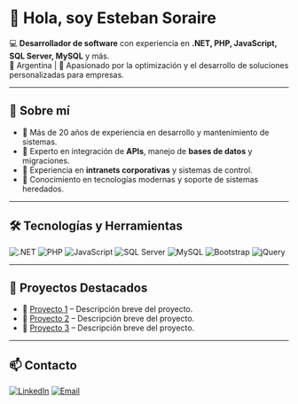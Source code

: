 # 👋 Hola, soy Esteban Soraire

💻 **Desarrollador de software** con experiencia en **.NET, PHP, JavaScript, SQL Server, MySQL** y más.  
📍 Argentina | 🚀 Apasionado por la optimización y el desarrollo de soluciones personalizadas para empresas.  

---

## 🚀 Sobre mí
- 🔹 Más de 20 años de experiencia en desarrollo y mantenimiento de sistemas.
- 🔹 Experto en integración de **APIs**, manejo de **bases de datos** y migraciones.
- 🔹 Experiencia en **intranets corporativas** y sistemas de control.
- 🔹 Conocimiento en tecnologías modernas y soporte de sistemas heredados.

---

## 🛠️ Tecnologías y Herramientas
![.NET](https://img.shields.io/badge/.NET-512BD4?style=for-the-badge&logo=dotnet&logoColor=white)
![PHP](https://img.shields.io/badge/PHP-777BB4?style=for-the-badge&logo=php&logoColor=white)
![JavaScript](https://img.shields.io/badge/JavaScript-F7DF1E?style=for-the-badge&logo=javascript&logoColor=black)
![SQL Server](https://img.shields.io/badge/SQL%20Server-CC2927?style=for-the-badge&logo=microsoftsqlserver&logoColor=white)
![MySQL](https://img.shields.io/badge/MySQL-4479A1?style=for-the-badge&logo=mysql&logoColor=white)
![Bootstrap](https://img.shields.io/badge/Bootstrap-7952B3?style=for-the-badge&logo=bootstrap&logoColor=white)
![jQuery](https://img.shields.io/badge/jQuery-0769AD?style=for-the-badge&logo=jquery&logoColor=white)

---

## 📂 Proyectos Destacados
- 🔹 [Proyecto 1](#) – Descripción breve del proyecto.
- 🔹 [Proyecto 2](#) – Descripción breve del proyecto.
- 🔹 [Proyecto 3](#) – Descripción breve del proyecto.

---

## 📫 Contacto
[![LinkedIn](https://img.shields.io/badge/LinkedIn-0A66C2?style=for-the-badge&logo=linkedin&logoColor=white)]([https://linkedin.com/in/TU-USUARIO](https://www.linkedin.com/in/esteban-soraire-7119b5b8/))
[![Email](https://img.shields.io/badge/Email-Esteban_Soraire-blue?style=for-the-badge&logo=gmail&logoColor=white)](mailto:estesor2000@gmail.com
)

